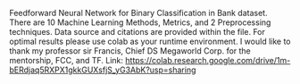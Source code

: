 Feedforward Neural Network for Binary Classification in Bank dataset.
There are 10 Machine Learning Methods, Metrics, and 2 Preprocessing techniques. Data source and citations are provided within the file.
For optimal results please use colab as your runtime environment.
I would like to thank my professor sir Francis, Chief DS Megaworld Corp. for the mentorship, FCC, and TF. Link: https://colab.research.google.com/drive/1m-bERdjaq5RXPX1gkkGUXsfjS_yG3AbK?usp=sharing
